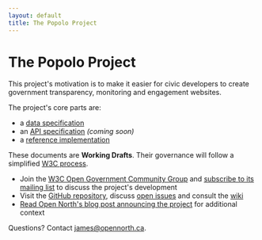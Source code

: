 ```yaml
---
layout: default
title: The Popolo Project
---
```

<div class="page-header">
  <h1>The Popolo Project</h1>
</div>

This project's motivation is to make it easier for civic developers to create government transparency, monitoring and engagement websites.

The project's core parts are:

* a [data specification](data.html)
* an [API specification](api.html) *(coming soon)*
* a [reference implementation](https://github.com/opennorth/popolo)

These documents are **Working Drafts**. Their governance will follow a simplified [W3C process](http://www.w3.org/Consortium/Process/).

* Join the [W3C Open Government Community Group](http://www.w3.org/community/opengov/) and [subscribe to its mailing list](http://lists.w3.org/Archives/Public/public-opengov/) to discuss the project's development
* Visit the [GitHub repository](https://github.com/opennorth/popolo-standard/tree/gh-pages), discuss [open issues](https://github.com/opennorth/popolo-standard/issues) and consult the [wiki](https://github.com/opennorth/popolo-standard/wiki/Data-standard-wiki)
* [Read Open North's blog post announcing the project](http://blog.opennorth.ca/2013/02/21/update-on-opengovernment/) for additional context

Questions? Contact [james@opennorth.ca](mailto:james@opennorth.ca).
